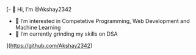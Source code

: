[- 👋 Hi, I’m @Akshay2342
- 👀 I’m interested in Competetive Programming, Web Development and Machine Learning
- 🌱 I’m currently grinding my skills on DSA

<!---
Akshay2342/Akshay2342 is a ✨ special ✨ repository because its `README.md` (this file) appears on your GitHub profile.
You can click the Preview link to take a look at your changes.
--->
](https://github.com/Akshay2342)
